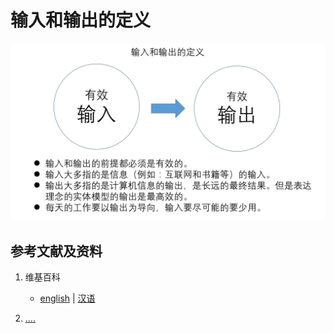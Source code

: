 # 输入和输出的定义

![](/images/从输入和输出的角度来理解学习和工作/输入和输出的定义/1a1.jpg)

## 参考文献及资料

1. 维基百科
	- [english](.....) | [汉语](...)

2. [....](https://web.archive.org/web/20120520061156/http://www.sitance.com/cause/index.php) 


